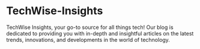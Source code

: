 # TechWise-Insights
TechWise Insights, your go-to source for all things tech! Our blog is dedicated to providing you with in-depth and insightful articles on the latest trends, innovations, and developments in the world of technology.
